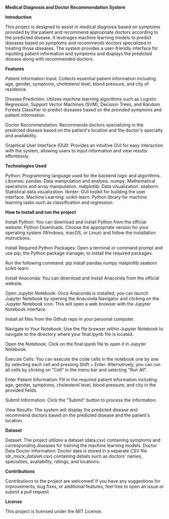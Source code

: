 **Medical Diagnosis and Doctor Recommendation System**

**Introduction**

This project is designed to assist in medical diagnosis based on symptoms provided by the patient and recommend appropriate doctors according to the predicted disease. It leverages machine learning models to predict diseases based on symptoms and recommends doctors specialized in treating those diseases. The system provides a user-friendly interface for inputting patient information and symptoms and displays the predicted disease along with recommended doctors.

**Features**

Patient Information Input: Collects essential patient information including age, gender, symptoms, cholesterol level, blood pressure, and city of residence.

Disease Prediction: Utilizes machine learning algorithms such as Logistic Regression, Support Vector Machines (SVM), Decision Trees, and Random Forests Classifier to predict diseases based on the provided symptoms and patient information.

Doctor Recommendation: Recommends doctors specializing in the predicted disease based on the patient's location and the doctor's specialty and availability.

Graphical User Interface (GUI): Provides an intuitive GUI for easy interaction with the system, allowing users to input information and view results effortlessly.

**Technologies Used**

Python: Programming language used for the backend logic and algorithms.
Libraries:
pandas: Data manipulation and analysis.
numpy: Mathematical operations and array manipulation.
matplotlib: Data visualization.
seaborn: Statistical data visualization.
tkinter: GUI toolkit for building the user interface.
Machine Learning:
scikit-learn: Python library for machine learning tasks such as classification and regression.

**How to install and run the project**

Install Python: You can download and install Python from the official website: Python Downloads. Choose the appropriate version for your operating system (Windows, macOS, or Linux) and follow the installation instructions.

Install Required Python Packages: Open a terminal or command prompt and use pip, the Python package manager, to install the required packages. 

Run the following command: pip install pandas numpy matplotlib seaborn scikit-learn

Install Anaconda: You can download and install Anaconda from the official website.

Open Jupyter Notebook: Once Anaconda is installed, you can launch Jupyter Notebook by opening the Anaconda Navigator and clicking on the Jupyter Notebook icon. This will open a web browser with the Jupyter Notebook interface.

Install all files from the Github repo in your personal computer.

Navigate to Your Notebook: Use the file browser within Jupyter Notebook to navigate to the directory where your final.ipynb file is located.

Open the Notebook: Click on the final.ipynb file to open it in Jupyter Notebook.

Execute Cells: You can execute the code cells in the notebook one by one by selecting each cell and pressing Shift + Enter. Alternatively, you can run all cells by clicking on "Cell" in the menu bar and selecting "Run All".

Enter Patient Information: Fill in the required patient information including age, gender, symptoms, cholesterol level, blood pressure, and city in the provided fields.

Submit Information: Click the "Submit" button to process the information.

View Results: The system will display the predicted disease and recommend doctors based on the predicted disease and the patient's location.

**Dataset**

Dataset: The project utilizes a dataset (data.csv) containing symptoms and corresponding diseases for training the machine learning models.
Doctor Data
Doctor Information: Doctor data is stored in a separate CSV file (dr_mock_dataset.csv) containing details such as doctors' names, specialties, availability, ratings, and locations.

**Contributions**

Contributions to the project are welcomed! If you have any suggestions for improvements, bug fixes, or additional features, feel free to open an issue or submit a pull request.

**License**

This project is licensed under the MIT License.
